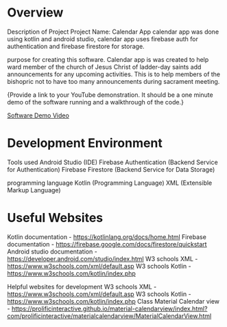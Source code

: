# Overview


Description of Project
Project Name: Calendar App
calendar app was done using kotlin and android studio, calendar app uses firebase auth 
for authentication and firebase firestore for storage. 

purpose for creating this software.
Calendar app is was created to help ward member of the church of Jesus Christ of ladder-day saints add announcements for any upcoming activities.
This is to help members of the bishopric not to have too many announcements during sacrament meeting.

{Provide a link to your YouTube demonstration.  It should be a one minute demo of the software running and a walkthrough of the code.}

[Software Demo Video](http://youtube.link.goes.here)

# Development Environment

Tools used
Android Studio (IDE)
Firebase Authentication (Backend Service for Authentication)
Firebase Firestore (Backend Service for Data Storage)

programming language
Kotlin (Programming Language)
XML  (Extensible Markup Language)

# Useful Websites
Kotlin documentation - https://kotlinlang.org/docs/home.html
Firebase documentation - https://firebase.google.com/docs/firestore/quickstart
Android studio documentation - https://developer.android.com/studio/index.html
W3 schools XML - https://www.w3schools.com/xml/default.asp
W3 schools Kotlin - https://www.w3schools.com/kotlin/index.php

Helpful websites for development
W3 schools XML - https://www.w3schools.com/xml/default.asp
W3 schools Kotlin - https://www.w3schools.com/kotlin/index.php
Class Material Calendar view - https://prolificinteractive.github.io/material-calendarview/index.html?com/prolificinteractive/materialcalendarview/MaterialCalendarView.html